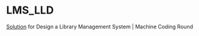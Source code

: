 # LMS_LLD
[Solution](https://workat.tech/machine-coding/practice/design-library-management-system-jgjrv8q8b136) for Design a Library Management System | Machine Coding Round

